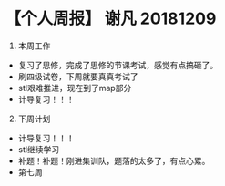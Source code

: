 # 【个人周报】 谢凡 20181209

1. 本周工作
- 复习了思修，完成了思修的节课考试，感觉有点搞砸了。
- 刷四级试卷，下周就要真真考试了
- stl艰难推进，现在到了map部分
- 计导复习！！！
2. 下周计划
- 计导复习！！！
- stl继续学习
- 补题！补题！刚进集训队，题落的太多了，有点心累。
- 第七周
